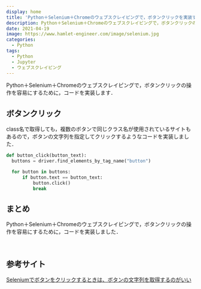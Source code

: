 ```yaml
---
display: home
title: 'Python＋Selenium＋Chromeのウェブスクレイピングで，ボタンクリックを実装する'
description: Python＋Selenium＋Chromeのウェブスクレイピングで，ボタンクリックの操作を容易にするために，コードを実装します
date: 2021-04-19
image: https://www.hamlet-engineer.com/image/selenium.jpg
categories: 
  - Python
tags:
  - Python
  - Jupyter
  - ウェブスクレイピング
---
```

Python＋Selenium＋Chromeのウェブスクレイピングで，ボタンクリックの操作を容易にするために，コードを実装します．<br>
<!-- more -->


## ボタンクリック
class名で取得しても，複数のボタンで同じクラス名が使用されているサイトもあるので，ボタンの文字列を指定してクリックするようなコードを実装しました．

```python
def button_click(button_text):
  buttons = driver.find_elements_by_tag_name("button")

  for button in buttons:
      if button.text == button_text:
          button.click()
          break
```


## まとめ
Python＋Selenium＋Chromeのウェブスクレイピングで，ボタンクリックの操作を容易にするために，コードを実装しました．

<br>

## 参考サイト
[Seleniumでボタンをクリックするときは、ボタンの文字列を取得するのがいい](https://nonenull.hatenablog.com/entry/2018/07/25/015453)<br>